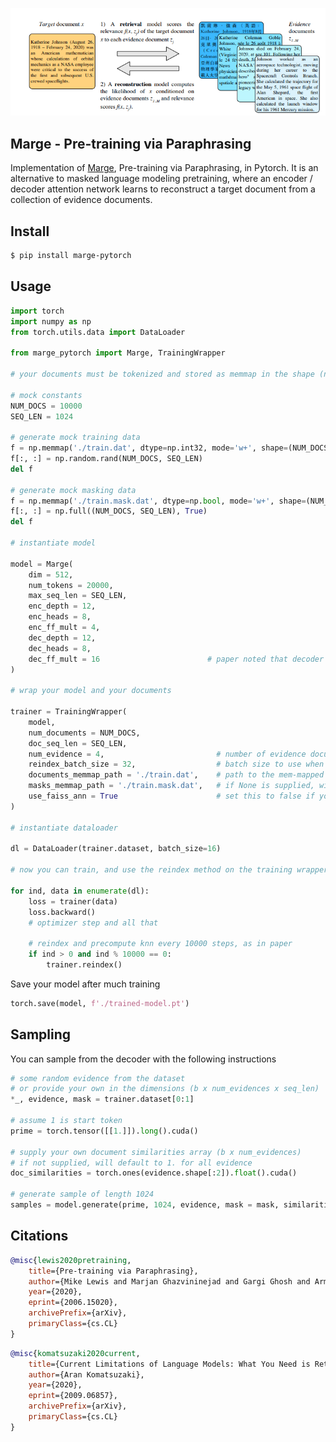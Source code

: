 <img src="./marge.png" width="600px"></img>

## Marge - Pre-training via Paraphrasing

Implementation of <a href="https://arxiv.org/abs/2006.15020">Marge</a>, Pre-training via Paraphrasing, in Pytorch. It is an alternative to masked language modeling pretraining, where an encoder / decoder attention network learns to reconstruct a target document from a collection of evidence documents.

## Install

```bash
$ pip install marge-pytorch
```

## Usage

```python
import torch
import numpy as np
from torch.utils.data import DataLoader

from marge_pytorch import Marge, TrainingWrapper

# your documents must be tokenized and stored as memmap in the shape (num documents, seq length)

# mock constants
NUM_DOCS = 10000
SEQ_LEN = 1024

# generate mock training data
f = np.memmap('./train.dat', dtype=np.int32, mode='w+', shape=(NUM_DOCS, SEQ_LEN))
f[:, :] = np.random.rand(NUM_DOCS, SEQ_LEN)
del f

# generate mock masking data
f = np.memmap('./train.mask.dat', dtype=np.bool, mode='w+', shape=(NUM_DOCS, SEQ_LEN))
f[:, :] = np.full((NUM_DOCS, SEQ_LEN), True)
del f

# instantiate model

model = Marge(
    dim = 512,
    num_tokens = 20000,
    max_seq_len = SEQ_LEN,
    enc_depth = 12,
    enc_heads = 8,
    enc_ff_mult = 4,
    dec_depth = 12,
    dec_heads = 8,
    dec_ff_mult = 16                        # paper noted that decoder needs to have much bigger feed forward sizes
)

# wrap your model and your documents

trainer = TrainingWrapper(
    model,
    num_documents = NUM_DOCS,
    doc_seq_len = SEQ_LEN,
    num_evidence = 4,                         # number of evidence documents to fetch per target document to construct
    reindex_batch_size = 32,                  # batch size to use when reindexing
    documents_memmap_path = './train.dat',    # path to the mem-mapped documents
    masks_memmap_path = './train.mask.dat',   # if None is supplied, will assume all tokens are visible
    use_faiss_ann = True                      # set this to false if you have a low number of documents, and approximate nearest neighbor is not needed
)

# instantiate dataloader

dl = DataLoader(trainer.dataset, batch_size=16)

# now you can train, and use the reindex method on the training wrapper at appropriate intervals

for ind, data in enumerate(dl):
    loss = trainer(data)
    loss.backward()
    # optimizer step and all that

    # reindex and precompute knn every 10000 steps, as in paper
    if ind > 0 and ind % 10000 == 0:
        trainer.reindex()
```

Save your model after much training

```python
torch.save(model, f'./trained-model.pt')
```

## Sampling

You can sample from the decoder with the following instructions

```python
# some random evidence from the dataset
# or provide your own in the dimensions (b x num_evidences x seq_len)
*_, evidence, mask = trainer.dataset[0:1]

# assume 1 is start token
prime = torch.tensor([[1.]]).long().cuda()

# supply your own document similarities array (b x num_evidences)
# if not supplied, will default to 1. for all evidence
doc_similarities = torch.ones(evidence.shape[:2]).float().cuda()

# generate sample of length 1024
samples = model.generate(prime, 1024, evidence, mask = mask, similarities = doc_similarities)
```

## Citations

```bibtex
@misc{lewis2020pretraining,
    title={Pre-training via Paraphrasing},
    author={Mike Lewis and Marjan Ghazvininejad and Gargi Ghosh and Armen Aghajanyan and Sida Wang and Luke Zettlemoyer},
    year={2020},
    eprint={2006.15020},
    archivePrefix={arXiv},
    primaryClass={cs.CL}
}
```

```bibtex
@misc{komatsuzaki2020current,
    title={Current Limitations of Language Models: What You Need is Retrieval},
    author={Aran Komatsuzaki},
    year={2020},
    eprint={2009.06857},
    archivePrefix={arXiv},
    primaryClass={cs.CL}
}
```
